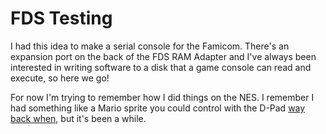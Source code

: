 # FDS Testing

I had this idea to make a serial console for the Famicom. There's an expansion
port on the back of the FDS RAM Adapter and I've always been interested in
writing software to a disk that a game console can read and execute, so here we
go!

For now I'm trying to remember how I did things on the NES. I remember I had
something like a Mario sprite you could control with the D-Pad
[way back when](https://www.famicomworld.com/forum/index.php?topic=12209.0), but
it's been a while.
